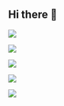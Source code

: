 ## Hi there 👋

![](http://github-profile-summary-cards.vercel.app/api/cards/profile-details?username=ifoudil&theme=aura) 

![](http://github-profile-summary-cards.vercel.app/api/cards/repos-per-language?username=ifoudil&theme=aura) 

![](http://github-profile-summary-cards.vercel.app/api/cards/most-commit-language?username=ifoudil&theme=aura) 

![](http://github-profile-summary-cards.vercel.app/api/cards/stats?username=ifoudil&theme=aura) 

![](http://github-profile-summary-cards.vercel.app/api/cards/productive-time?username=ifoudil&theme=aura&utcOffset=8) 


